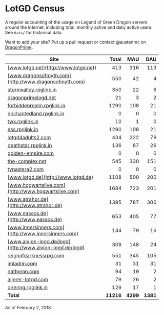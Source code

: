 # LotGD Census
A regular accounting of the usage on Legend of Green Dragon servers around the internet, including total, monthly active and daily active users. See `data/` for historical data.

Want to add your site? Put up a pull request or contact @austenmc on [DragonPrime](http://dragonprime.net).


Site | Total | MAU | DAU
--- | ---:| ---:| ---:
[www.lotgd.net](http://www.lotgd.net)|413|316|113
[www.dragonsofmyth.com](http://www.dragonsofmyth.com)|550|42|4
[stormvalley.rpglink.in](http://stormvalley.rpglink.in)|350|22|6
[dragonprimelogd.net](http://dragonprimelogd.net)|21|3|2
[forbiddenrealm.rpglink.in](http://forbiddenrealm.rpglink.in)|1290|108|21
[enchantedland.rpglink.in](http://enchantedland.rpglink.in)|0|0|0
[twx.rpglink.in](http://twx.rpglink.in)|10|1|0
[ess.rpglink.in](http://ess.rpglink.in)|1290|108|21
[lotgd4adults2.com](http://lotgd4adults2.com)|434|222|78
[deathstar.rpglink.in](http://deathstar.rpglink.in)|136|67|26
[golden-empire.com](http://golden-empire.com)|0|0|0
[the-complex.net](http://the-complex.net)|545|330|151
[tynastera2.com](http://tynastera2.com)|0|0|0
[www.lotgd.de](http://www.lotgd.de)|1108|500|200
[www.hogwartslive.com](http://www.hogwartslive.com)|1684|723|201
[www.atrahor.de](http://www.atrahor.de)|1395|787|300
[www.eassos.de](http://www.eassos.de)|653|405|77
[www.innersinners.com](http://www.innersinners.com)|144|79|16
[www.alvion-logd.de/logd](http://www.alvion-logd.de/logd)|309|148|24
[reignofdarknessrpg.com](http://reignofdarknessrpg.com)|551|345|105
[imladrin.com](http://imladrin.com)|31|31|31
[nathyrnn.com](http://nathyrnn.com)|94|19|2
[aljerer-lotgd.com](http://aljerer-lotgd.com)|79|26|2
[onering.rpglink.in](http://onering.rpglink.in)|129|17|1
**Total**|**11216**|**4299**|**1381**

As of February 2, 2018.
